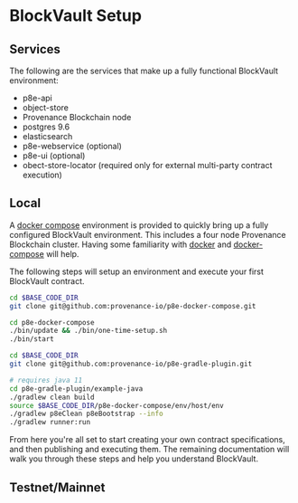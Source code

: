 # BlockVault Setup

## Services

The following are the services that make up a fully functional BlockVault environment:

* p8e-api
* object-store
* Provenance Blockchain node
* postgres 9.6
* elasticsearch
* p8e-webservice \(optional\)
* p8e-ui \(optional\)
* obect-store-locator \(required only for external multi-party contract execution\)

## Local

A [docker compose](https://github.com/provenance-io/p8e-docker-compose) environment is provided to quickly bring up a fully configured BlockVault environment. This includes a four node Provenance Blockchain cluster. Having some familiarity with [docker](https://docs.docker.com/) and [docker-compose](https://docs.docker.com/compose/) will help.

The following steps will setup an environment and execute your first BlockVault contract.

```bash
cd $BASE_CODE_DIR
git clone git@github.com:provenance-io/p8e-docker-compose.git

cd p8e-docker-compose
./bin/update && ./bin/one-time-setup.sh
./bin/start

cd $BASE_CODE_DIR
git clone git@github.com:provenance-io/p8e-gradle-plugin.git

# requires java 11
cd p8e-gradle-plugin/example-java
./gradlew clean build
source $BASE_CODE_DIR/p8e-docker-compose/env/host/env
./gradlew p8eClean p8eBootstrap --info
./gradlew runner:run
```

From here you're all set to start creating your own contract specifications, and then publishing and executing them. The remaining documentation will walk you through these steps and help you understand BlockVault.

## Testnet/Mainnet



